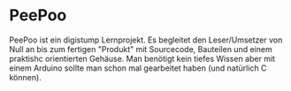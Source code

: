 # PeePoo
PeePoo ist ein digistump Lernprojekt. Es begleitet den Leser/Umsetzer von Null an bis zum fertigen "Produkt" mit Sourcecode, Bauteilen und einem praktishc orientierten Gehäuse. Man benötigt kein tiefes Wissen aber mit einem Arduino sollte man schon mal gearbeitet haben (und natürlich C können).

